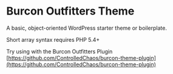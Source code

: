 Burcon Outfitters Theme
========================
A basic, object-oriented WordPress starter theme or boilerplate.

Short array syntax requires PHP 5.4+

Try using with the Burcon Outfitters Plugin
[https://github.com/ControlledChaos/burcon-theme-plugin](https://github.com/ControlledChaos/burcon-theme-plugin)